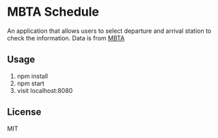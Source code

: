 # MBTA Schedule

An application that allows users to select departure and arrival station to check the
information. Data is from [MBTA](http://www.mbta.com/)


## Usage

1. npm install
2. npm start
3. visit localhost:8080

## License

MIT